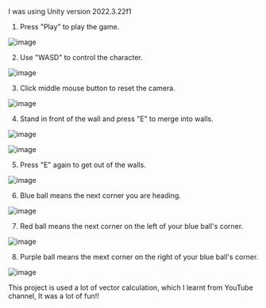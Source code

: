 I was using Unity version 2022.3.22f1

1. Press "Play" to play the game.

![image](https://github.com/user-attachments/assets/c1df928a-ce2d-460b-a7ea-f2ee7048e123)

2. Use "WASD" to control the character.

![image](https://github.com/user-attachments/assets/221adce8-c3f9-4176-a8e6-3f974428a87d)

3. Click middle mouse button to reset the camera.

![image](https://github.com/user-attachments/assets/0a014c15-4406-462c-b6b5-393968464f95)

4. Stand in front of the wall and press "E" to merge into walls.

![image](https://github.com/user-attachments/assets/7116818a-2f2f-432e-9706-13bc256a7d75)

![image](https://github.com/user-attachments/assets/4330da11-27f7-4c07-a948-d9b75befe9f3)

5. Press "E" again to get out of the walls.

![image](https://github.com/user-attachments/assets/6e5a9e8d-a3ef-4dda-817d-0e72391b9921)


6. Blue ball means the next corner you are heading.

![image](https://github.com/user-attachments/assets/e1576346-2f41-4de4-ba05-edf9f758b436)

7. Red ball means the next corner on the left of your blue ball's corner.

![image](https://github.com/user-attachments/assets/fc8c61d9-f427-4c95-ac39-f39e4c0f4913)

8. Purple ball means the mext corner on the right of your blue ball's corner.

![image](https://github.com/user-attachments/assets/e30772e9-a2ee-4565-9a75-f2400cc82a6f)

This project is used a lot of vector calculation, which I learnt from YouTube channel, It was a lot of fun!!

